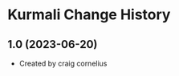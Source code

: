 Kurmali Change History
====================

1.0 (2023-06-20)
----------------
* Created by craig cornelius
